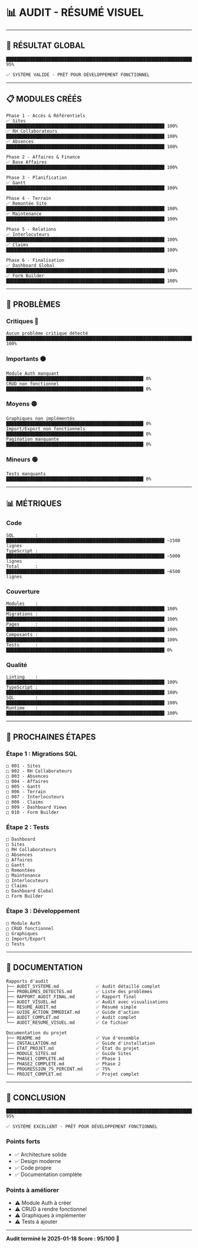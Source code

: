 # 📊 AUDIT - RÉSUMÉ VISUEL

---

## 🎯 RÉSULTAT GLOBAL

```
███████████████████████████████████████████████████████████████████████████████████████ 95%

✅ SYSTÈME VALIDÉ - PRÊT POUR DÉVELOPPEMENT FONCTIONNEL
```

---

## 📋 MODULES CRÉÉS

```
Phase 1 - Accès & Référentiels
✅ Sites              ████████████████████████████████████████████████████████████ 100%
✅ RH Collaborateurs  ████████████████████████████████████████████████████████████ 100%
✅ Absences           ████████████████████████████████████████████████████████████ 100%

Phase 2 - Affaires & Finance
✅ Base Affaires      ████████████████████████████████████████████████████████████ 100%

Phase 3 - Planification
✅ Gantt              ████████████████████████████████████████████████████████████ 100%

Phase 4 - Terrain
✅ Remontée Site      ████████████████████████████████████████████████████████████ 100%
✅ Maintenance        ████████████████████████████████████████████████████████████ 100%

Phase 5 - Relations
✅ Interlocuteurs     ████████████████████████████████████████████████████████████ 100%
✅ Claims             ████████████████████████████████████████████████████████████ 100%

Phase 6 - Finalisation
✅ Dashboard Global   ████████████████████████████████████████████████████████████ 100%
✅ Form Builder       ████████████████████████████████████████████████████████████ 100%
```

---

## 🔧 PROBLÈMES

### Critiques 🔴
```
Aucun problème critique détecté
███████████████████████████████████████████████████████████████████████████████████████ 100%
```

### Importants 🟠
```
Module Auth manquant          ████████████████████████████████████████████████████ 0%
CRUD non fonctionnel          ████████████████████████████████████████████████████ 0%
```

### Moyens 🟡
```
Graphiques non implémentés    ████████████████████████████████████████████████████ 0%
Import/Export non fonctionnels ████████████████████████████████████████████████████ 0%
Pagination manquante          ████████████████████████████████████████████████████ 0%
```

### Mineurs 🟢
```
Tests manquants               ████████████████████████████████████████████████████ 0%
```

---

## 📊 MÉTRIQUES

### Code
```
SQL        : ████████████████████████████████████████████████████████████ ~1500 lignes
TypeScript : ████████████████████████████████████████████████████████████ ~5000 lignes
Total      : ████████████████████████████████████████████████████████████ ~6500 lignes
```

### Couverture
```
Modules    : ████████████████████████████████████████████████████████████ 100%
Migrations : ████████████████████████████████████████████████████████████ 100%
Pages      : ████████████████████████████████████████████████████████████ 100%
Composants : ████████████████████████████████████████████████████████████ 100%
Tests      : ████████████████████████████████████████████████████████████ 0%
```

### Qualité
```
Linting    : ████████████████████████████████████████████████████████████ 100%
TypeScript : ████████████████████████████████████████████████████████████ 100%
SQL        : ████████████████████████████████████████████████████████████ 100%
Runtime    : ████████████████████████████████████████████████████████████ 100%
```

---

## 🚀 PROCHAINES ÉTAPES

### Étape 1 : Migrations SQL
```
□ 001 - Sites
□ 002 - RH Collaborateurs
□ 003 - Absences
□ 004 - Affaires
□ 005 - Gantt
□ 006 - Terrain
□ 007 - Interlocuteurs
□ 008 - Claims
□ 009 - Dashboard Views
□ 010 - Form Builder
```

### Étape 2 : Tests
```
□ Dashboard
□ Sites
□ RH Collaborateurs
□ Absences
□ Affaires
□ Gantt
□ Remontées
□ Maintenance
□ Interlocuteurs
□ Claims
□ Dashboard Global
□ Form Builder
```

### Étape 3 : Développement
```
□ Module Auth
□ CRUD fonctionnel
□ Graphiques
□ Import/Export
□ Tests
```

---

## 📁 DOCUMENTATION

```
Rapports d'audit
├── AUDIT_SYSTEME.md              ✅ Audit détaillé complet
├── PROBLEMES_DETECTES.md         ✅ Liste des problèmes
├── RAPPORT_AUDIT_FINAL.md        ✅ Rapport final
├── AUDIT_VISUEL.md               ✅ Audit avec visualisations
├── RESUME_AUDIT.md               ✅ Résumé simple
├── GUIDE_ACTION_IMMEDIAT.md      ✅ Guide d'action
├── AUDIT_COMPLET.md              ✅ Audit complet
└── AUDIT_RESUME_VISUEL.md        ✅ Ce fichier

Documentation du projet
├── README.md                     ✅ Vue d'ensemble
├── INSTALLATION.md               ✅ Guide d'installation
├── ETAT_PROJET.md                ✅ État du projet
├── MODULE_SITES.md               ✅ Guide Sites
├── PHASE1_COMPLETE.md            ✅ Phase 1
├── PHASE2_COMPLETE.md            ✅ Phase 2
├── PROGRESSION_75_PERCENT.md     ✅ 75%
└── PROJET_COMPLET.md             ✅ Projet complet
```

---

## 🎉 CONCLUSION

```
███████████████████████████████████████████████████████████████████████████████████████ 95%

✅ SYSTÈME EXCELLENT - PRÊT POUR DÉVELOPPEMENT FONCTIONNEL
```

### Points forts
- ✅ Architecture solide
- ✅ Design moderne
- ✅ Code propre
- ✅ Documentation complète

### Points à améliorer
- ⚠️ Module Auth à créer
- ⚠️ CRUD à rendre fonctionnel
- ⚠️ Graphiques à implémenter
- ⚠️ Tests à ajouter

---

**Audit terminé le 2025-01-18**
**Score : 95/100** 🎉

